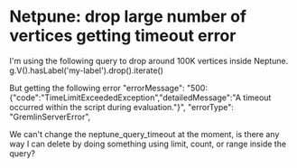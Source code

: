 
# Netpune: drop large number of vertices getting timeout error

I'm using the following query to drop around 100K vertices inside Neptune.
g.V().hasLabel('my-label').drop().iterate()

But getting the following error
  "errorMessage": "500: {\"code\":\"TimeLimitExceededException\",\"detailedMessage\":\"A timeout occurred within the script during evaluation.\"}",
  "errorType": "GremlinServerError",

We can't change the neptune_query_timeout at the moment, is there any way I can delete by doing something using limit, count, or range inside the query?

        